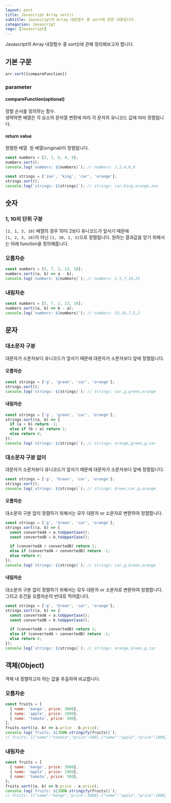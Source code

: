 ```yaml
---
layout: post
title: Javascript Array sort()
subtitle: Javascript의 Array 내장함수 중 sort에 관한 내용입니다.
categories: Javascript
tags: [Javascript]
---
```


Javascript의 Array 내장함수 중 sort()에 관해 정리해보고자 합니다.

## 기본 구문
```javascript
arr.sort([compareFunction])
```
### parameter
#### compareFunction(optional)
정렬 순서를 정의하는 함수.  
생략하면 배열은 각 요소의 문자열 변환에 따라 각 문자의 유니코드 값에 따라 정렬됩니다.
#### return value
정렬한 배열. 원 배열(original)이 정렬됩니다.
```javascript
const numbers = [2, 1, 6, 4, 9];
numbers.sort();
console.log(`numbers: ${numbers}`); // numbers: 1,2,4,6,9

const strings = ['zoo', 'king', 'car', 'orange'];
strings.sort();
console.log(`strings: ${strings}`); // strings: car,king,orange,zoo
```

## 숫자
### 1, 10의 단위 구분
`[2, 1, 3, 10]` 배열의 경우 10이 2보다 유니코드가 앞서기 때문에  
`[1, 2, 3, 10]`이 아닌 `[1, 10, 2, 3]`으로 정렬됩니다.
원하는 결과값을 얻기 위해서는 아래 function을 정의해줍니다.

### 오름차순
```javascript
const numbers = [5, 7, 2, 23, 10];
numbers.sort((a, b) => a - b);
console.log(`numbers: ${numbers}`); // numbers: 2,5,7,10,23
````

### 내림차순
```javascript
const numbers = [5, 7, 2, 23, 10];
numbers.sort((a, b) => b - a);
console.log(`numbers: ${numbers}`); // numbers: 23,10,7,5,2
````

## 문자
### 대소문자 구분
대문자가 소문자보다 유니코드가 앞서기 때문에 대문자가 소문자보다 앞에 정렬됩니다.
#### 오름차순
```javascript
const strings = ['g', 'green', 'car', 'orange'];
strings.sort();
console.log(`strings: ${strings}`); // strings: car,g,green,orange
````

#### 내림차순
```javascript
const strings = ['g', 'green', 'car', 'orange'];
strings.sort((a, b) => {
  if (a > b) return -1;
  else if (b > a) return 1;
  else return 0;
});
console.log(`strings: ${strings}`); // strings: orange,green,g,car
````

### 대소문자 구분 없이
대문자가 소문자보다 유니코드가 앞서기 때문에 대문자가 소문자보다 앞에 정렬됩니다.
```javascript
const strings = ['g', 'Green', 'car', 'orange'];
strings.sort();
console.log(`strings: ${strings}`); // strings: Green,car,g,orange
````
#### 오름차순
대소문자 구분 없이 정렬하기 위해서는 모두 대문자 or 소문자로 변환하여 정렬합니다.
```javascript
const strings = ['g', 'Green', 'car', 'orange'];
strings.sort((a, b) => {
  const convertedA = a.toUpperCase();
  const convertedB = b.toUpperCase();

  if (convertedA > convertedB) return 1;
  else if (convertedA < convertedB) return -1;
  else return 0;
});
console.log(`strings: ${strings}`); // strings: car,g,Green,orange
````
#### 내림차순
대소문자 구분 없이 정렬하기 위해서는 모두 대문자 or 소문자로 변환하여 정렬합니다.
그리고 조건을 오름차순의 반대로 적어줍니다.
```javascript
const strings = ['g', 'Green', 'car', 'orange'];
strings.sort((a, b) => {
  const convertedA = a.toUpperCase();
  const convertedB = b.toUpperCase();

  if (convertedA < convertedB) return 1;
  else if (convertedA > convertedB) return -1;
  else return 0;
});
console.log(`strings: ${strings}`); // strings: orange,Green,g,car
````

## 객체(Object)
객체 내 정렬하고자 하는 값을 추출하여 비교합니다.
### 오름차순
```javascript
const fruits = [
  { name: 'mango', price: 3000},
  { name: 'apple', price: 1000},
  { name: 'tomato', price: 500},
];
fruits.sort((a, b) => a.price - b.price);
console.log(`fruits: ${JSON.stringify(fruits)}`);
// fruits: [{"name":"tomato","price":500},{"name":"apple","price":1000},{"name":"mango","price":3000}]
```
### 내림차순
```javascript
const fruits = [
  { name: 'mango', price: 3000},
  { name: 'apple', price: 1000},
  { name: 'tomato', price: 500},
];
fruits.sort((a, b) => b.price - a.price);
console.log(`fruits: ${JSON.stringify(fruits)}`);
// fruits: [{"name":"mango","price":3000},{"name":"apple","price":1000},{"name":"tomato","price":500}]
```